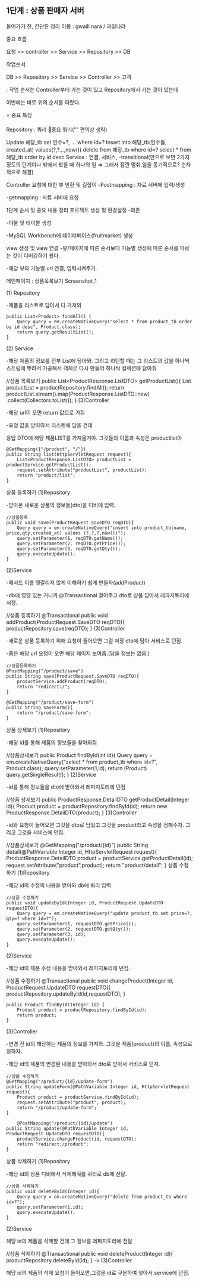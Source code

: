 ## 1단계 : 상품 판매자 서버
들어가기 전, 간단한 정리
이름 : gwaill nara / 과일나라

중요 흐름

요청 >> controller >> Service >> Repository >> DB

작업순서

DB >> Repository >> Service >> Controller >> 고객

: 작업 순서는 Controller부터 가는 것이 있고 Repository에서 가는 것이 있는데

이번에는 바로 위의 순서를 따랐다.

⭐ 중요 특징

Repository : 쿼리
💫중요 쿼리(”” 편의상 생략)

Update 해당_tb set 인수=?, … where id=?
Insert into 해당_tb(인수들, created_at) values(?,?…,now())
delete from 해당_tb where id=?
select * from 해당_tb order by id desc
Service : 연결, 서비스,
-transitional(안으로 보면 2가지 정도의 단계이나 밖에서 봤을 때 하나의 일 ⇒ 그래서 잠깐 멈춰,일을 동기적으로? 순차적으로 해결)

Controller 요청에 대한 뷰 반환 및 길잡이
-Postmapping : 자료 서버에 입력/생성

-getmapping : 자료 서버에 요청

1단계 순서 및 중요 내용 정리
프로젝트 생성 및 환경설정
-의존

-야물 및 테이블 생성

-MySQL Workbench에 데이터베이스(fruitmarket) 생성

view 생성 및 view 연결
-뷰/페이지에 따른 순서보다 기능별 생성에 따른 순서를 따르는 것이 디버깅하기 쉽다.

-해당 뷰와 기능별 url 연결, 입력시켜주기.

메인페이지 : 상품목록보기
Screenshot_1

(1) Repository

-제품을 리스트로 담아서 다 가져와

    public List<Product> findAll() {
        Query query = em.createNativeQuery("select * from product_tb order by id desc", Product.class);
        return query.getResultList();
    }
(2) Service

-해당 제품의 정보를 전부 List에 담아와. 그리고 리턴할 때는 그 리스트의 값을 하나씩 스트림에 뿌려서 가공해서 객체로 다시 만들어 하나씩 컬렉션에 담아줘

//상품 목록보기
    public List<ProductResponse.ListDTO> getProductList(){
        List<Product> productList = productRepository.findAll();
        return productList.stream().map(ProductResponse.ListDTO::new)
                .collect(Collectors.toList());
    }
(3)Controller

-해당 url이 오면 return 값으로 가줘

-요청 값을 받아와서 리스트에 담을 건데

응답 DTO에 해당 제품LIST를 가져올거야. 그것들의 이름과 속성은 productlist야

    @GetMapping({"/product", "/"})
    public String list(HttpServletRequest request){
        List<ProductResponse.ListDTO> productList = productService.getProductList();
        request.setAttribute("productList", productList);
        return "product/list";
    }
상품 등록하기
(1)Repository

-받아온 새로운 상품의 정보들(dto)을 디비에 입력.

    //상품등록
    public void save(ProductRequest.SaveDTO reqDTO){
        Query query = em.createNativeQuery("insert into product_tb(name, price,qty,created_at) values (?,?,?,now())");
        query.setParameter(1, reqDTO.getName());
        query.setParameter(2, reqDTO.getPrice());
        query.setParameter(3, reqDTO.getQty());
        query.executeUpdate();
    }
(2)Service

-메서드 이름 헷갈리지 않게 이해하기 쉽게 만들자(addProduct)

-db에 영향 있는 거니까 @Transactional 걸어주고 dto로 상품 담아서 레파지토리에 저장.

 //상품 등록하기
    @Transactional
    public void addProduct(ProductRequest.SaveDTO reqDTO){
        productRepository.save(reqDTO);
    }
(3)Controller

-새로운 상품 등록하기 위해 요청이 들어오면 그걸 저장 dto에 담아 서비스로 던짐.

-폼은 해당 url 요청이 오면 해당 페이지 보여줌.(담을 정보는 없음.)

    //상품등록하기
    @PostMapping("/product/save")
    public String save(ProductRequest.SaveDTO reqDTO){
        productService.addProduct(reqDTO);
        return "redirect:/";
    }

    @GetMapping("/product/save-form")
    public String saveForm(){
        return "/product/save-form";
    }
상품 상세보기
(1)Repository

-해당 id를 통해 제품의 정보들을 찾아와줘

 //상품상세보기
    public Product findById(int id){
        Query query = em.createNativeQuery("select * from product_tb where id=?", Product.class);
        query.setParameter(1,id);
        return (Product) query.getSingleResult();
    }
(2)Service

-id를 통해 정보들을 dto에 받아와서 레파지토리에 던짐

 //상품 상세보기
    public ProductResponse.DetailDTO getProductDetail(Integer id){
        Product product = productRepository.findById(id);
        return new ProductResponse.DetailDTO(product);
    }
(3)Controller

-id와 요청이 들어오면 그것을 dto로 담았고 그것을 product라고 속성을 정해주자. 그리고 그것을 서비스에 던짐.

//상품상세보기
    @GetMapping("/product/{id}")
    public String detail(@PathVariable Integer id, HttpServletRequest request){
        ProductResponse.DetailDTO product = productService.getProductDetail(id);
        request.setAttribute("product",product);
        return "product/detail";
    }
상품 수정하기
(1)Repository

-해당 id의 수정의 내용을 받아와 db에 쿼리 입력

    //상품 수정하기
    public void updateById(Integer id, ProductRequest.UpdateDTO requestDTO){
        Query query = em.createNativeQuery("update product_tb set price=?, qty=? where id=?");
        query.setParameter(1, requestDTO.getPrice());
        query.setParameter(2, requestDTO.getQty());
        query.setParameter(3, id);
        query.executeUpdate();
    }
(2)Service

-해당 id의 제품 수정 내용을 받아와서 레파지토리에 던짐.

//상품 수정하기
    @Transactional
    public void changeProduct(Integer id, ProductRequest.UpdateDTO requestDTO){
        productRepository.updateById(id,requestDTO);
    }

    public Product findById(Integer id) {
        Product product = productRepository.findById(id);
        return product;
    }
(3)Controller

-변경 전 id의 해당하는 제품의 정보를 가져와. 그것을 제품(product)의 이름, 속성으로 정하자.

-해당 id의 제품의 변경된 내용을 받아와서 dto로 받아서 서비스로 던져.

    //상품 수정하기
    @GetMapping("/product/{id}/update-form")
    public String updateForm(@PathVariable Integer id, HttpServletRequest request){
        Product product = productService.findById(id);
        request.setAttribute("product", product);
        return "/product/update-form";
    }
    
        @PostMapping("/product/{id}/update")
    public String update(@PathVariable Integer id, ProductRequest.UpdateDTO requestDTO){
        productService.changeProduct(id, requestDTO);
        return "redirect:/product";
    }
상품 삭제하기
(1)Repository

-해당 id의 상품 디비에서 삭제해줘를 쿼리로 db에 전달.

    //상품 삭제하기
    public void deleteById(Integer id){
        Query query = em.createNativeQuery("delete from product_tb where id=?");
        query.setParameter(1,id);
        query.executeUpdate();
    }
(2)Service

해당 id의 제품을 삭제할 건데 그 정보를 레파지토리에 전달

 //상품 삭제하기
   @Transactional
    public void deleteProduct(Integer id){
        productRepository.deleteById(id);
    }
-v
(3)Controller

해당 id의 제품의 삭제 요청이 들어오면,그것을 id로 구분하여 찾아서 service에 던짐.
